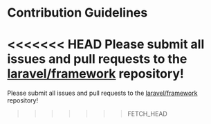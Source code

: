 # Contribution Guidelines

<<<<<<< HEAD
Please submit all issues and pull requests to the [laravel/framework](http://github.com/laravel/framework) repository!
=======
Please submit all issues and pull requests to the [laravel/framework](http://github.com/laravel/framework) repository!
>>>>>>> FETCH_HEAD
